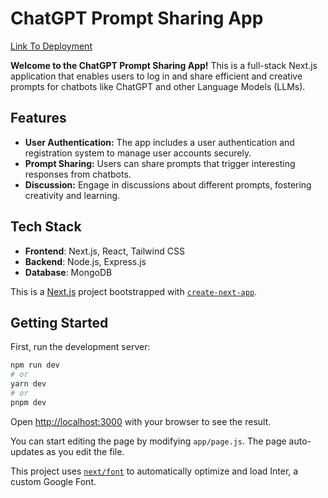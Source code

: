 # ChatGPT Prompt Sharing App

[Link To Deployment](https://proompts-iota.vercel.app)

**Welcome to the ChatGPT Prompt Sharing App!** This is a full-stack Next.js application that enables users to log in and share efficient and creative prompts for chatbots like ChatGPT and other Language Models (LLMs).

## Features

- **User Authentication:** The app includes a user authentication and registration system to manage user accounts securely.
- **Prompt Sharing:** Users can share prompts that trigger interesting responses from chatbots.
- **Discussion:** Engage in discussions about different prompts, fostering creativity and learning.

## Tech Stack

- **Frontend**: Next.js, React, Tailwind CSS
- **Backend**: Node.js, Express.js
- **Database**: MongoDB



This is a [Next.js](https://nextjs.org/) project bootstrapped with [`create-next-app`](https://github.com/vercel/next.js/tree/canary/packages/create-next-app).

## Getting Started

First, run the development server:

```bash
npm run dev
# or
yarn dev
# or
pnpm dev
```

Open [http://localhost:3000](http://localhost:3000) with your browser to see the result.

You can start editing the page by modifying `app/page.js`. The page auto-updates as you edit the file.

This project uses [`next/font`](https://nextjs.org/docs/basic-features/font-optimization) to automatically optimize and load Inter, a custom Google Font.

